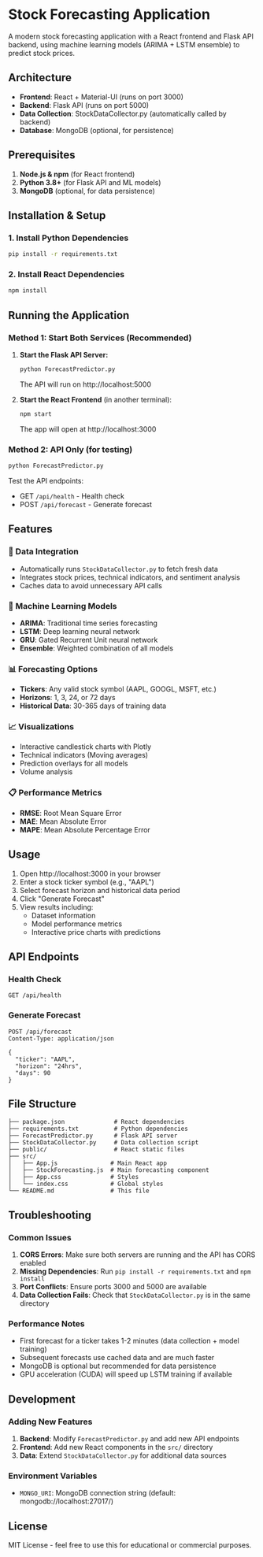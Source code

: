 # Stock Forecasting Application

A modern stock forecasting application with a React frontend and Flask API backend, using machine learning models (ARIMA + LSTM ensemble) to predict stock prices.

## Architecture

- **Frontend**: React + Material-UI (runs on port 3000)
- **Backend**: Flask API (runs on port 5000)  
- **Data Collection**: StockDataCollector.py (automatically called by backend)
- **Database**: MongoDB (optional, for persistence)

## Prerequisites

1. **Node.js & npm** (for React frontend)
2. **Python 3.8+** (for Flask API and ML models)
3. **MongoDB** (optional, for data persistence)

## Installation & Setup

### 1. Install Python Dependencies

```bash
pip install -r requirements.txt
```

### 2. Install React Dependencies

```bash
npm install
```

## Running the Application

### Method 1: Start Both Services (Recommended)

1. **Start the Flask API Server:**
   ```bash
   python ForecastPredictor.py
   ```
   The API will run on http://localhost:5000

2. **Start the React Frontend** (in another terminal):
   ```bash
   npm start
   ```
   The app will open at http://localhost:3000

### Method 2: API Only (for testing)

```bash
python ForecastPredictor.py
```

Test the API endpoints:
- GET `/api/health` - Health check
- POST `/api/forecast` - Generate forecast

## Features

### 🔄 Data Integration
- Automatically runs `StockDataCollector.py` to fetch fresh data
- Integrates stock prices, technical indicators, and sentiment analysis
- Caches data to avoid unnecessary API calls

### 🤖 Machine Learning Models
- **ARIMA**: Traditional time series forecasting
- **LSTM**: Deep learning neural network  
- **GRU**: Gated Recurrent Unit neural network
- **Ensemble**: Weighted combination of all models

### 📊 Forecasting Options
- **Tickers**: Any valid stock symbol (AAPL, GOOGL, MSFT, etc.)
- **Horizons**: 1, 3, 24, or 72 days
- **Historical Data**: 30-365 days of training data

### 📈 Visualizations
- Interactive candlestick charts with Plotly
- Technical indicators (Moving averages)
- Prediction overlays for all models
- Volume analysis

### 📋 Performance Metrics
- **RMSE**: Root Mean Square Error
- **MAE**: Mean Absolute Error  
- **MAPE**: Mean Absolute Percentage Error

## Usage

1. Open http://localhost:3000 in your browser
2. Enter a stock ticker symbol (e.g., "AAPL")
3. Select forecast horizon and historical data period
4. Click "Generate Forecast"
5. View results including:
   - Dataset information
   - Model performance metrics
   - Interactive price charts with predictions

## API Endpoints

### Health Check
```http
GET /api/health
```

### Generate Forecast
```http
POST /api/forecast
Content-Type: application/json

{
  "ticker": "AAPL",
  "horizon": "24hrs", 
  "days": 90
}
```

## File Structure

```
├── package.json              # React dependencies
├── requirements.txt          # Python dependencies
├── ForecastPredictor.py      # Flask API server
├── StockDataCollector.py     # Data collection script
├── public/                   # React static files
├── src/
│   ├── App.js               # Main React app
│   ├── StockForecasting.js  # Main forecasting component
│   ├── App.css              # Styles
│   └── index.css            # Global styles
└── README.md                # This file
```

## Troubleshooting

### Common Issues

1. **CORS Errors**: Make sure both servers are running and the API has CORS enabled
2. **Missing Dependencies**: Run `pip install -r requirements.txt` and `npm install`
3. **Port Conflicts**: Ensure ports 3000 and 5000 are available
4. **Data Collection Fails**: Check that `StockDataCollector.py` is in the same directory

### Performance Notes

- First forecast for a ticker takes 1-2 minutes (data collection + model training)
- Subsequent forecasts use cached data and are much faster
- MongoDB is optional but recommended for data persistence
- GPU acceleration (CUDA) will speed up LSTM training if available

## Development

### Adding New Features

1. **Backend**: Modify `ForecastPredictor.py` and add new API endpoints
2. **Frontend**: Add new React components in the `src/` directory
3. **Data**: Extend `StockDataCollector.py` for additional data sources

### Environment Variables

- `MONGO_URI`: MongoDB connection string (default: mongodb://localhost:27017/)

## License

MIT License - feel free to use this for educational or commercial purposes.